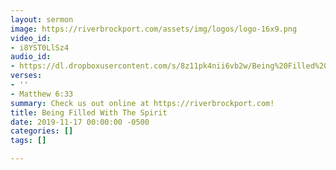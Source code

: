 ```yaml
---
layout: sermon
image: https://riverbrockport.com/assets/img/logos/logo-16x9.png
video_id:
- i8YST0LlSz4
audio_id:
- https://dl.dropboxusercontent.com/s/8z11pk4nii6vb2w/Being%20Filled%20With%20The%20Spirit.mp3?dl=0
verses:
- ''
- Matthew 6:33
summary: Check us out online at https://riverbrockport.com!
title: Being Filled With The Spirit
date: 2019-11-17 00:00:00 -0500
categories: []
tags: []

---
```

